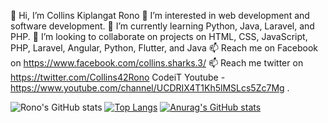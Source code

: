👋 Hi, I’m Collins Kiplangat Rono
👀 I’m interested in web development and software development.
🌱 I’m currently learning Python, Java, Laravel, and PHP.
💞️ I’m looking to collaborate on projects on HTML, CSS, JavaScript, PHP, Laravel, Angular, Python, Flutter, and Java
📫 Reach me on Facebook on https://www.facebook.com/collins.sharks.3/
📫 Reach me twitter on https://twitter.com/Collins42Rono
CodeiT Youtube - https://www.youtube.com/channel/UCDRIX4T1Kh5lMSLcs5Zc7Mg .

![Rono's GitHub stats](https://github-readme-stats.vercel.app/api?username=rono516&show_icons=true&theme=radical)
[![Top Langs](https://github-readme-stats.vercel.app/api/top-langs/?username=rono516)](https://github.com/rono516/github-readme-stats)
[![Anurag's GitHub stats](https://github-readme-stats.vercel.app/api?username=rono516)](https://github.com/rono516/github-readme-stats)

